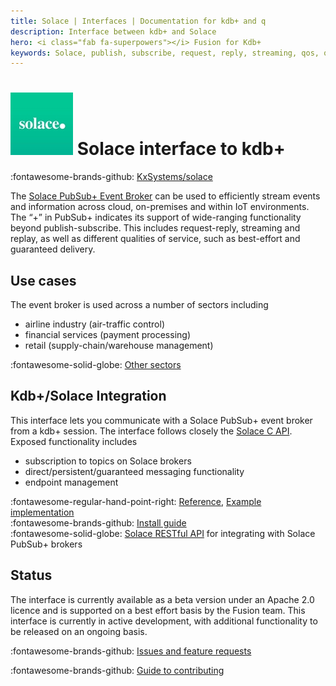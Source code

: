 ```yaml
---
title: Solace | Interfaces | Documentation for kdb+ and q
description: Interface between kdb+ and Solace 
hero: <i class="fab fa-superpowers"></i> Fusion for Kdb+
keywords: Solace, publish, subscribe, request, reply, streaming, qos, q
---
```

# ![Solace](../img/solace.jpeg) Solace interface to kdb+

:fontawesome-brands-github:
[KxSystems/solace](https://github.com/KxSystems/solace)



The [Solace PubSub+ Event Broker](https://solace.com/products/event-broker/software/) can be used to efficiently stream events and information across cloud, on-premises and within IoT environments. The “+” in PubSub+ indicates its support of wide-ranging functionality beyond publish-subscribe. This includes request-reply, streaming and replay, as well as different qualities of service, such as best-effort and guaranteed delivery.


## Use cases

The event broker is used across a number of sectors including

-   airline industry (air-traffic control)
-   financial services (payment processing)
-   retail (supply-chain/warehouse management)

:fontawesome-solid-globe:
[Other sectors](https://solace.com/use-cases/)


## Kdb+/Solace Integration

This interface lets you communicate with a Solace PubSub+ event broker from a kdb+ session. The interface follows closely the [Solace C API](https://docs.solace.com/Solace-PubSub-Messaging-APIs/C-API/c-api-home.htm). Exposed functionality includes

-   subscription to topics on Solace brokers
-   direct/persistent/guaranteed messaging functionality
-   endpoint management

:fontawesome-regular-hand-point-right:
[Reference](reference.md), 
[Example implementation](examples.md)
<br>
:fontawesome-brands-github:
[Install guide](https://github.com/KxSystems/solace#installation)
<br>
:fontawesome-solid-globe:
[Solace RESTful API](solacerest.md) for integrating with Solace PubSub+ brokers


## Status

The interface is currently available as a beta version under an Apache 2.0 licence and is supported on a best effort basis by the Fusion team. This interface is currently in active development, with additional functionality to be released on an ongoing basis.

:fontawesome-brands-github: 
[Issues and feature requests](https://github.com/KxSystems/solace/issues) 

:fontawesome-brands-github: 
[Guide to contributing](https://github.com/KxSystems/solace/blob/master/CONTRIBUTING.md)


